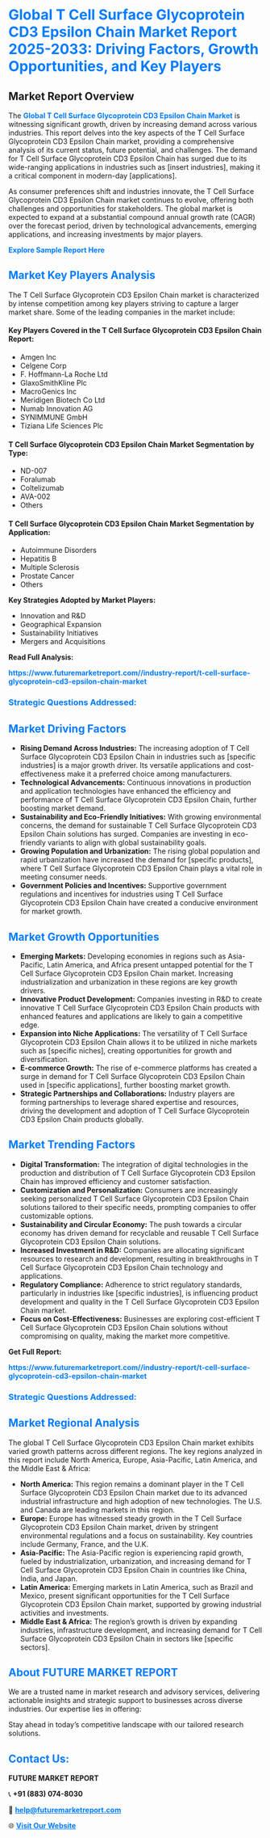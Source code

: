 <h1 style="color: #007BFF;">Global T Cell Surface Glycoprotein CD3 Epsilon Chain Market Report 2025-2033: Driving Factors, Growth Opportunities, and Key Players</h1>

<section id="overview">
<h2>Market Report Overview</h2>
<p>The <a href="https://www.futuremarketreport.com//industry-report/t-cell-surface-glycoprotein-cd3-epsilon-chain-market" style="color: #007BFF; text-decoration: none;"><strong>Global T Cell Surface Glycoprotein CD3 Epsilon Chain Market</strong></a> is witnessing significant growth, driven by increasing demand across various industries. This report delves into the key aspects of the T Cell Surface Glycoprotein CD3 Epsilon Chain market, providing a comprehensive analysis of its current status, future potential, and challenges. The demand for T Cell Surface Glycoprotein CD3 Epsilon Chain has surged due to its wide-ranging applications in industries such as [insert industries], making it a critical component in modern-day [applications].</p>
<p>As consumer preferences shift and industries innovate, the T Cell Surface Glycoprotein CD3 Epsilon Chain market continues to evolve, offering both challenges and opportunities for stakeholders. The global market is expected to expand at a substantial compound annual growth rate (CAGR) over the forecast period, driven by technological advancements, emerging applications, and increasing investments by major players.</p>
</section>

<section id="overview">
<p><a href="https://www.futuremarketreport.com//request-sample/reportId=52815" style="color: #007BFF; text-decoration: none;"><strong>Explore Sample Report Here</strong></a></p>
</section>

<section id="key-players">
<h2 style="color: #007BFF;">Market Key Players Analysis</h2>
<p>The T Cell Surface Glycoprotein CD3 Epsilon Chain market is characterized by intense competition among key players striving to capture a larger market share. Some of the leading companies in the market include:</p>
<h4>Key Players Covered in the T Cell Surface Glycoprotein CD3 Epsilon Chain Report:</h4>
<ul><li>Amgen Inc</li><li>Celgene Corp</li><li>F. Hoffmann-La Roche Ltd</li><li>GlaxoSmithKline Plc</li><li>MacroGenics Inc</li><li>Meridigen Biotech Co Ltd</li><li>Numab Innovation AG</li><li>SYNIMMUNE GmbH</li><li>Tiziana Life Sciences Plc</li></ul>
<h4>T Cell Surface Glycoprotein CD3 Epsilon Chain Market Segmentation by Type:</h4>
<ul><li>ND-007</li><li>Foralumab</li><li>Coltelizumab</li><li>AVA-002</li><li>Others</li></ul>

<h4>T Cell Surface Glycoprotein CD3 Epsilon Chain Market Segmentation by Application:</h4>
<ul><li>Autoimmune Disorders</li><li>Hepatitis B</li><li>Multiple Sclerosis</li><li>Prostate Cancer</li><li>Others</li></ul>
<p><strong>Key Strategies Adopted by Market Players:</strong></p>
<ul>
<li>Innovation and R&D</li>
<li>Geographical Expansion</li>
<li>Sustainability Initiatives</li>
<li>Mergers and Acquisitions</li>
</ul>
</section>

<section>
<p><strong>Read Full Analysis: </strong></p><a href="https://www.futuremarketreport.com//industry-report/t-cell-surface-glycoprotein-cd3-epsilon-chain-market" style="color: #007BFF; text-decoration: none;"><strong>https://www.futuremarketreport.com//industry-report/t-cell-surface-glycoprotein-cd3-epsilon-chain-market</strong></a>
<h3 style="color: #007BFF;">Strategic Questions Addressed:</h3>
</section>

<section id="driving-factors">
<h2 style="color: #007BFF;">Market Driving Factors</h2>
<ul>
<li><strong>Rising Demand Across Industries:</strong> The increasing adoption of T Cell Surface Glycoprotein CD3 Epsilon Chain in industries such as [specific industries] is a major growth driver. Its versatile applications and cost-effectiveness make it a preferred choice among manufacturers.</li>
<li><strong>Technological Advancements:</strong> Continuous innovations in production and application technologies have enhanced the efficiency and performance of T Cell Surface Glycoprotein CD3 Epsilon Chain, further boosting market demand.</li>
<li><strong>Sustainability and Eco-Friendly Initiatives:</strong> With growing environmental concerns, the demand for sustainable T Cell Surface Glycoprotein CD3 Epsilon Chain solutions has surged. Companies are investing in eco-friendly variants to align with global sustainability goals.</li>
<li><strong>Growing Population and Urbanization:</strong> The rising global population and rapid urbanization have increased the demand for [specific products], where T Cell Surface Glycoprotein CD3 Epsilon Chain plays a vital role in meeting consumer needs.</li>
<li><strong>Government Policies and Incentives:</strong> Supportive government regulations and incentives for industries using T Cell Surface Glycoprotein CD3 Epsilon Chain have created a conducive environment for market growth.</li>
</ul>
</section>

<section id="growth-opportunities">
<h2 style="color: #007BFF;">Market Growth Opportunities</h2>
<ul>
<li><strong>Emerging Markets:</strong> Developing economies in regions such as Asia-Pacific, Latin America, and Africa present untapped potential for the T Cell Surface Glycoprotein CD3 Epsilon Chain market. Increasing industrialization and urbanization in these regions are key growth drivers.</li>
<li><strong>Innovative Product Development:</strong> Companies investing in R&D to create innovative T Cell Surface Glycoprotein CD3 Epsilon Chain products with enhanced features and applications are likely to gain a competitive edge.</li>
<li><strong>Expansion into Niche Applications:</strong> The versatility of T Cell Surface Glycoprotein CD3 Epsilon Chain allows it to be utilized in niche markets such as [specific niches], creating opportunities for growth and diversification.</li>
<li><strong>E-commerce Growth:</strong> The rise of e-commerce platforms has created a surge in demand for T Cell Surface Glycoprotein CD3 Epsilon Chain used in [specific applications], further boosting market growth.</li>
<li><strong>Strategic Partnerships and Collaborations:</strong> Industry players are forming partnerships to leverage shared expertise and resources, driving the development and adoption of T Cell Surface Glycoprotein CD3 Epsilon Chain products globally.</li>
</ul>
</section>

<section id="trending-factors">
<h2 style="color: #007BFF;">Market Trending Factors</h2>
<ul>
<li><strong>Digital Transformation:</strong> The integration of digital technologies in the production and distribution of T Cell Surface Glycoprotein CD3 Epsilon Chain has improved efficiency and customer satisfaction.</li>
<li><strong>Customization and Personalization:</strong> Consumers are increasingly seeking personalized T Cell Surface Glycoprotein CD3 Epsilon Chain solutions tailored to their specific needs, prompting companies to offer customizable options.</li>
<li><strong>Sustainability and Circular Economy:</strong> The push towards a circular economy has driven demand for recyclable and reusable T Cell Surface Glycoprotein CD3 Epsilon Chain solutions.</li>
<li><strong>Increased Investment in R&D:</strong> Companies are allocating significant resources to research and development, resulting in breakthroughs in T Cell Surface Glycoprotein CD3 Epsilon Chain technology and applications.</li>
<li><strong>Regulatory Compliance:</strong> Adherence to strict regulatory standards, particularly in industries like [specific industries], is influencing product development and quality in the T Cell Surface Glycoprotein CD3 Epsilon Chain market.</li>
<li><strong>Focus on Cost-Effectiveness:</strong> Businesses are exploring cost-efficient T Cell Surface Glycoprotein CD3 Epsilon Chain solutions without compromising on quality, making the market more competitive.</li>
</ul>
</section>

<section>
<p><strong>Get Full Report: </strong></p><a href="https://www.futuremarketreport.com//industry-report/t-cell-surface-glycoprotein-cd3-epsilon-chain-market" style="color: #007BFF; text-decoration: none;"><strong>https://www.futuremarketreport.com//industry-report/t-cell-surface-glycoprotein-cd3-epsilon-chain-market</strong></a>
<h3 style="color: #007BFF;">Strategic Questions Addressed:</h3>
</section>


<section id="regional-analysis">
<h2 style="color: #007BFF;">Market Regional Analysis</h2>
<p>The global T Cell Surface Glycoprotein CD3 Epsilon Chain market exhibits varied growth patterns across different regions. The key regions analyzed in this report include North America, Europe, Asia-Pacific, Latin America, and the Middle East & Africa:</p>
<ul>
<li><strong>North America:</strong> This region remains a dominant player in the T Cell Surface Glycoprotein CD3 Epsilon Chain market due to its advanced industrial infrastructure and high adoption of new technologies. The U.S. and Canada are leading markets in this region.</li>
<li><strong>Europe:</strong> Europe has witnessed steady growth in the T Cell Surface Glycoprotein CD3 Epsilon Chain market, driven by stringent environmental regulations and a focus on sustainability. Key countries include Germany, France, and the U.K.</li>
<li><strong>Asia-Pacific:</strong> The Asia-Pacific region is experiencing rapid growth, fueled by industrialization, urbanization, and increasing demand for T Cell Surface Glycoprotein CD3 Epsilon Chain in countries like China, India, and Japan.</li>
<li><strong>Latin America:</strong> Emerging markets in Latin America, such as Brazil and Mexico, present significant opportunities for the T Cell Surface Glycoprotein CD3 Epsilon Chain market, supported by growing industrial activities and investments.</li>
<li><strong>Middle East & Africa:</strong> The region’s growth is driven by expanding industries, infrastructure development, and increasing demand for T Cell Surface Glycoprotein CD3 Epsilon Chain in sectors like [specific sectors].</li>
</ul>
</section>

<footer>
<h2 style="color: #007BFF;">About FUTURE MARKET REPORT</h2>
<p>We are a trusted name in market research and advisory services, delivering actionable insights and strategic support to businesses across diverse industries. Our expertise lies in offering:</p>

<p>Stay ahead in today’s competitive landscape with our tailored research solutions.</p>

<h2 style="color: #007BFF;">Contact Us:</h2>
<p><strong>FUTURE MARKET REPORT</strong></p>
<p>📞 <strong>+91 (883) 074-8030</strong></p>
<p>📧 <strong><a href="mailto:help@futuremarketreport.com" style="color: #007BFF;">help@futuremarketreport.com</a></strong></p>
<p>🌐 <strong><a href="https://www.futuremarketreport.com/" style="color: #007BFF;">Visit Our Website</a></strong></p>
</footer>